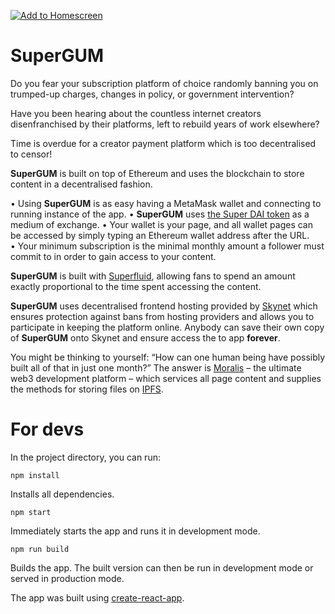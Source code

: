 [![Add to Homescreen](https://img.shields.io/badge/Skynet-Add%20To%20Homescreen-00c65e?logo=skynet&labelColor=0d0d0d)](https://homescreen.hns.siasky.net/#/skylink/[skylink])

# SuperGUM

Do you fear your subscription platform of choice randomly banning you on trumped-up charges, changes in policy, or government intervention?

Have you been hearing about the countless internet creators disenfranchised by their platforms, left to rebuild years of work elsewhere?

Time is overdue for a creator payment platform which is too decentralised to censor! 

**SuperGUM** is built on top of Ethereum and uses the blockchain to store content in a decentralised fashion.

• Using **SuperGUM** is as easy having a MetaMask wallet and connecting to running instance of the app.
• **SuperGUM** uses [the Super DAI token](https://app.superfluid.finance/dashboard) as a medium of exchange.
• Your wallet is your page, and all wallet pages can be accessed by simply typing an Ethereum wallet address after the URL. 
• Your minimum subscription is the minimal monthly amount a follower must commit to in order to gain access to your content. 

**SuperGUM** is built with [Superfluid](https://www.superfluid.finance/home), allowing fans to spend an amount exactly proportional to the time spent accessing the content.

**SuperGUM** uses decentralised frontend hosting provided by [Skynet](https://siasky.net/) which ensures protection against bans from hosting providers and allows you to participate in keeping the platform online. Anybody can save their own copy of **SuperGUM** onto Skynet and ensure access the to app __forever__.

You might be thinking to yourself: “How can one human being have possibly built all of that in just one month?” The answer is [Moralis](https://moralis.io/) – the ultimate web3 development platform – which services all page content and supplies the methods for storing files on [IPFS](https://en.wikipedia.org/wiki/InterPlanetary_File_System).

# For devs

In the project directory, you can run:

`npm install`

Installs all dependencies.

`npm start`

Immediately starts the app and runs it in development mode.

`npm run build`

Builds the app. The built version can then be run in development mode or served in production mode.

The app was built using [create-react-app](https://create-react-app.dev/docs/getting-started/).